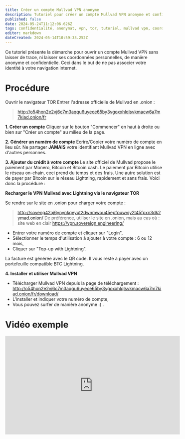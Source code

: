 ```yaml
---
title: Créer un compte Mullvad VPN anonyme
description: Tutoriel pour créer un compte Mullvad VPN anonyme et confidentiel
published: false
date: 2024-05-24T11:12:06.626Z
tags: confidentialité, anonymat, vpn, tor, tutoriel, mullvad vpn, coordonnées
editor: markdown
dateCreated: 2024-05-14T10:59:33.252Z
---
```


Ce tutoriel présente la démarche pour ouvrir un compte Mullvad VPN sans laisser de trace, ni laisser ses coordonnées personnelles, de manière anonyme et confidentielle. Ceci dans le but de ne pas associer votre identité à votre navigation internet.

# Procédure

Ouvrir le navigateur TOR
Entrer l'adresse officielle de Mullvad en .onion :

> http://o54hon2e2vj6c7m3aqqu6uyece65by3vgoxxhlqlsvkmacw6a7m7kiad.onion/fr

**1. Créer un compte**
Cliquer sur le bouton "Commencer" en haut à droite ou bien sur "Créer un compte" au milieu de la page.

**2. Générer un numéro de compte**
Ecrire/Copier votre numéro de compte en lieu sûr. Ne partager **JAMAIS** votre identifiant Mullvad VPN en ligne avec d'autres personnes.

**3. Ajouter du crédit à votre compte**
Le site officiel de Mullvad propose le paiement par Monero, Bitcoin et Bitcoin cash. Le paiement par Bitcoin utilise le réseau on-chain, ceci prend du temps et des frais. Une autre solution est de payer par Bitcoin sur le réseau Lightning, rapidement et sans frais. Voici donc la procédure :

**Recharger le VPN Mullvad avec Lightning via le navigateur TOR**

Se rendre sur le site en .onion pour charger votre compte :

> http://soveng42aj6ynynkqeyut2dwnmwou45epfpuwvjy2t45fpxn3dk2ymad.onion/
> De préférence, utiliser le site en .onion, mais au cas où : site web en clair https://vpn.sovereign.engineering/

- Entrer votre numéro de compte et cliquer sur "Login",
- Sélectionner le temps d'utilisation à ajouter à votre compte : 6 ou 12 mois,
- Cliquer sur "Top-up with Lightning".

La facture est générée avec le QR code. Il vous reste à payer avec un portefeuille compatible BTC Lightning.

**4. Installer et utiliser Mullvad VPN**

- Télécharger Mullvad VPN depuis la page de téléchargement :
http://o54hon2e2vj6c7m3aqqu6uyece65by3vgoxxhlqlsvkmacw6a7m7kiad.onion/fr/download/
- L'installer et indiquer votre numéro de compte,
- Vous pouvez surfer de manière anonyme :) .


# Vidéo exemple 

<iframe class="frame-style" title="Tutoriel pour créer un compte Mullvad VPN anonyme et confidentiel" width="560" height="315" src="https://peertube.fr/videos/embed/8a04cb41-1ace-4258-9f9b-5e66c0fe44db" frameborder="0" allowfullscreen="1" sandbox="allow-same-origin allow-scripts allow-popups"></iframe>